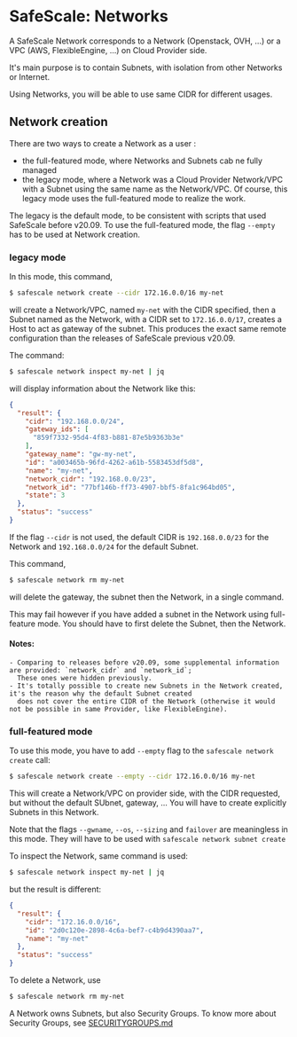 # SafeScale: Networks

A SafeScale Network corresponds to a Network (Openstack, OVH, ...) or a VPC (AWS, FlexibleEngine, ...) on Cloud Provider side.

It's main purpose is to contain Subnets, with isolation from other Networks or Internet.

Using Networks, you will be able to use same CIDR for different usages.

## Network creation

There are two ways to create a Network as a user :
- the full-featured mode, where Networks and Subnets cab ne fully managed 
- the legacy mode, where a Network was a Cloud Provider Network/VPC with a Subnet using the same name as the Network/VPC. Of course, this legacy mode uses the full-featured mode to realize the work.

The legacy is the default mode, to be consistent with scripts that used SafeScale before v20.09. To use the full-featured mode, the flag `--empty` has to be used at Network creation.

### legacy mode

In this mode, this command,

```bash
$ safescale network create --cidr 172.16.0.0/16 my-net
```

will create a Network/VPC, named `my-net` with the CIDR specified, then a Subnet named as the Network, with a CIDR set to `172.16.0.0/17`, creates a Host to act as gateway of the subnet. This produces the exact same remote configuration than the releases of SafeScale previous v20.09.

The command:
```bash
$ safescale network inspect my-net | jq
```

will display information about the Network like this:

```json
{
  "result": {
    "cidr": "192.168.0.0/24",
    "gateway_ids": [
      "859f7332-95d4-4f83-b881-87e5b9363b3e"
    ],
    "gateway_name": "gw-my-net",
    "id": "a003465b-96fd-4262-a61b-5583453df5d8",
    "name": "my-net",
    "network_cidr": "192.168.0.0/23",
    "network_id": "77bf146b-ff73-4907-bbf5-8fa1c964bd05",
    "state": 3
  },
  "status": "success"
}
```

If the flag `--cidr` is not used, the default CIDR is `192.168.0.0/23` for the Network and `192.168.0.0/24` for the default Subnet.

This command,
``` bash
$ safescale network rm my-net
```
will delete the gateway, the subnet then the Network, in a single command.

This may fail however if you have added a subnet in the Network using full-feature mode. You should have to first delete the Subnet, then the Network.

#### Notes:

    - Comparing to releases before v20.09, some supplemental information are provided: `network_cidr` and `network_id`;
      These ones were hidden previously.
    - It's totally possible to create new Subnets in the Network created, it's the reason why the default Subnet created
      does not cover the entire CIDR of the Network (otherwise it would not be possible in same Provider, like FlexibleEngine).


### full-featured mode

To use this mode, you have to add `--empty` flag to the `safescale network create` call:

```bash
$ safescale network create --empty --cidr 172.16.0.0/16 my-net
```

This will create a Network/VPC on provider side, with the CIDR requested, but without the default SUbnet, gateway, ... You will have to create explicitly Subnets in this Network.

Note that the flags `--gwname`, `--os`, `--sizing` and `failover` are meaningless in this mode. They will have to be used with `safescale network subnet create`

To inspect the Network, same command is used:
```bash
$ safescale network inspect my-net | jq
```
but the result is different:
```json
{
  "result": {
    "cidr": "172.16.0.0/16",
    "id": "2d0c120e-2898-4c6a-bef7-c4b9d4390aa7",
    "name": "my-net"
  },
  "status": "success"
}
```

To delete a Network, use
```bash
$ safescale network rm my-net
```

A Network owns Subnets, but also Security Groups. To know more about Security Groups, see [SECURITYGROUPS.md](SECURITYGROUPS.md)
